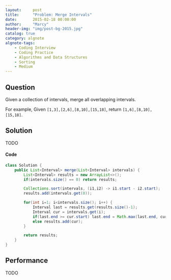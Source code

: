 ```yaml
---
layout:     post
title:      "Problem: Merge Intervals"
date:       2015-02-18 00:00:00
author:     "Marcy"
header-img: "img/post-bg-2015.jpg"
catalog: true
category: algnote
algnote-tags:
    - Coding Interview
    - Coding Practice
    - Algorithms and Data Structures
    - Sorting
    - Medium
---
```


## Question

Given a collection of intervals, merge all overlapping intervals.

For example,
Given `[1,3],[2,6],[8,10],[15,18]`,
return `[1,6],[8,10],[15,18]`.

## Solution
TODO

#### Code
```java
class Solution {
    public List<Interval> merge(List<Interval> intervals) {
        List<Interval> results = new ArrayList<>();
        if(intervals.size() == 0) return results;

        Collections.sort(intervals, (i1,i2) -> i1.start - i2.start);
        results.add(intervals.get(0));

        for(int i=1; i<intervals.size(); i++) {
            Interval last = results.get(results.size()-1);
            Interval cur = intervals.get(i);
            if(last.end >= cur.start) last.end = Math.max(last.end, cur.end);
            else results.add(cur);
        }

        return results;
    }
}
```

## Performance
TODO
